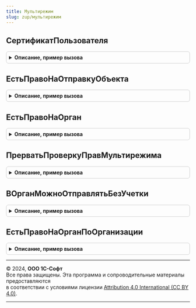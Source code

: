 ```yaml
---
title: Мультирежим
slug: zup/мультирежим
---
```



## СертификатПользователя
<details style="margin: 1em 0; padding: 0.5em; border: 1px solid #ccc; border-radius: 6px;">

<summary style="font-weight: bold; cursor: pointer;">Описание, пример вызова</summary>

```bsl

Функция СертификатПользователя(УчетнаяЗапись, ПереченьСвойств = Неопределено, Знач Пользователь = Неопределено) Экспорт
```

Пример вызова
```bsl
Результат = Мультирежим.СертификатПользователя(УчетнаяЗапись, ПереченьСвойств, Пользователь);
```
</details>

## ЕстьПравоНаОтправкуОбъекта
<details style="margin: 1em 0; padding: 0.5em; border: 1px solid #ccc; border-radius: 6px;">

<summary style="font-weight: bold; cursor: pointer;">Описание, пример вызова</summary>

```bsl

Функция ЕстьПравоНаОтправкуОбъекта(СсылкаНаОбъект) Экспорт
```

Пример вызова
```bsl
Результат = Мультирежим.ЕстьПравоНаОтправкуОбъекта(СсылкаНаОбъект) 
```
</details>

## ЕстьПравоНаОрган
<details style="margin: 1em 0; padding: 0.5em; border: 1px solid #ccc; border-radius: 6px;">

<summary style="font-weight: bold; cursor: pointer;">Описание, пример вызова</summary>

```bsl

//  Здесь параметр Направление - это Перечисления.ТипыКонтролирующихОрганов
Функция ЕстьПравоНаОрган(УчетнаяЗапись, Направление) Экспорт
```

Пример вызова
```bsl
Результат = Мультирежим.ЕстьПравоНаОрган(УчетнаяЗапись, Направление) 
```
</details>

## ПрерватьПроверкуПравМультирежима
<details style="margin: 1em 0; padding: 0.5em; border: 1px solid #ccc; border-radius: 6px;">

<summary style="font-weight: bold; cursor: pointer;">Описание, пример вызова</summary>

```bsl

Функция ПрерватьПроверкуПравМультирежима(УчетнаяЗапись, Направление) Экспорт
```

Пример вызова
```bsl
Результат = Мультирежим.ПрерватьПроверкуПравМультирежима(УчетнаяЗапись, Направление) 
```
</details>

## ВОрганМожноОтправлятьБезУчетки
<details style="margin: 1em 0; padding: 0.5em; border: 1px solid #ccc; border-radius: 6px;">

<summary style="font-weight: bold; cursor: pointer;">Описание, пример вызова</summary>

```bsl

//  Здесь параметр Орган - это Перечисления.ТипыКонтролирующихОрганов
Функция ВОрганМожноОтправлятьБезУчетки(Орган) Экспорт
```

Пример вызова
```bsl
Результат = Мультирежим.ВОрганМожноОтправлятьБезУчетки(Орган) 
```
</details>

## ЕстьПравоНаОрганПоОрганизации
<details style="margin: 1em 0; padding: 0.5em; border: 1px solid #ccc; border-radius: 6px;">

<summary style="font-weight: bold; cursor: pointer;">Описание, пример вызова</summary>

```bsl

//  Здесь параметр Орган - это Перечисления.ТипыКонтролирующихОрганов
Функция ЕстьПравоНаОрганПоОрганизации(Организация, Орган, ПроверятьДляТекущегоПользователя = Истина) Экспорт
```

Пример вызова
```bsl
Результат = Мультирежим.ЕстьПравоНаОрганПоОрганизации(Организация, Орган, ПроверятьДляТекущегоПользователя);
```
</details>

---

© 2024, **ООО 1С-Софт**  
Все права защищены. Эта программа и сопроводительные материалы предоставляются  
в соответствии с условиями лицензии [Attribution 4.0 International (CC BY 4.0)](https://creativecommons.org/licenses/by/4.0/legalcode).

---

